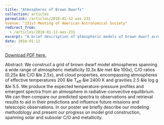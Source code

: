 ```yaml
---
title: "Atmospheres of Brown Dwarfs"
collection: articles
permalink: /articles/2018-01-12-aas-231
%venue: "231st Meeting of American Astronomical Society"
redirect_from:
  - /articles/2018-01-12-aas-231
excerpt: "A brief description of atmospheric models of brown dwarf across a grid of metallicities, C/O ratios, and cloud components, in a range of effective temperatures and surface gravities."
date: 2018-01-12
---
```

<a href="https://ui.adsabs.harvard.edu/abs/2018AAS...23145010W/abstract">Download PDF here.</a>

Abstract: We construct a grid of brown dwarf model atmospheres spanning a wide range of atmospheric metallicity (0.3x &le met &le 100x), C/O ratios (0.25x &le C/O &le 2.5x), and cloud properties, encompassing atmospheres of effective temperatures 200 &le T<sub>eff</sub> &le 2400 K and gravities 2.5 &le log g &le 5.5. We produce the expected temperature-pressure profiles and emergent spectra from an atmosphere in radiative-convective equilibrium. We can then compare our predicted spectra to observations and retrieval results to aid in their predictions and influence future missions and telescopic observations. In our poster we briefly describe our modeling methodology and present our progress on model grid construction, spanning solar and subsolar C/O and metallicity.